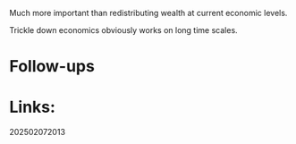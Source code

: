Much more important than redistributing wealth at current economic levels. 

Trickle down economics obviously works on long time scales.


# Follow-ups


# Links: 



202502072013

